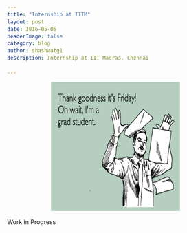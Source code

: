 ```yaml
---
title: "Internship at IITM"
layout: post
date: 2016-05-05 
headerImage: false
category: blog
author: shashwatg1
description: Internship at IIT Madras, Chennai

---
```

<p align="center">
  <img width="300" height="300" src="/assets/images/posts/internIITM/grad-student.png">
</p>

<p>Work in Progress</p>
